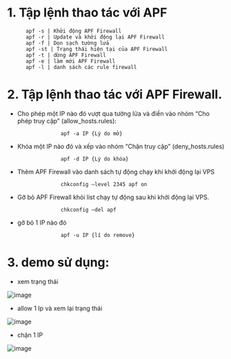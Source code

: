 # 1. Tập lệnh thao tác với APF 

          apf -s | Khởi động APF Firewall
          apf -r | Update và khởi động lại APF Firewall
          apf -f | Dọn sạch tường lửa
          apf -st | Trạng thái hiện tại của APF Firewall
          apf -t | dừng APF Firewall
          apf -e | làm mới APF Firewall
          apf -l | danh sách các rule firewall

# 2. Tập lệnh thao tác với APF Firewall.

- Cho phép một IP nào đó vượt qua tường lửa và điền vào nhóm “Cho phép truy cập” (allow_hosts.rules):

                    apf -a IP {Lý do mở}	

- Khóa một IP nào đó và xếp vào nhóm “Chặn truy cập” (deny_hosts.rules)

                    apf -d IP {Lý do khóa}	

- Thêm APF Firewall vào danh sách tự động chạy khi khởi động lại VPS

                    chkconfig –level 2345 apf on

- Gỡ bỏ APF Firewall khỏi list chạy tự động sau khi khởi động lại VPS.

                    chkconfig –del apf	
                    
- gỡ bỏ 1 IP nào đó 

                    apf -u IP {lí do remove} 
                    
# 3. demo sử dụng:

- xem trạng thái

![image](https://user-images.githubusercontent.com/95491130/186563859-2e3359cd-8234-4ca0-b438-d2a306e6d68c.png)

- allow 1 Ip và xem lại trạng thái

![image](https://user-images.githubusercontent.com/95491130/186564194-7045f7fa-cdae-4d11-96d6-71823217d537.png)

- chặn 1 IP

![image](https://user-images.githubusercontent.com/95491130/186564499-a16b3c62-a55f-4900-a8ad-06da805f4edf.png)







